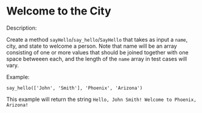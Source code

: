# Welcome to the City
Description:

Create a method ```sayHello```/```say_hello```/```SayHello``` that takes as input a ```name```, city, and state to welcome a person. Note that name will be an array consisting of one or more values that should be joined together with one space betweeen each, and the length of the ```name``` array in test cases will vary.

Example:

```say_hello(['John', 'Smith'], 'Phoenix', 'Arizona')```

This example will return the string ```Hello, John Smith! Welcome to Phoenix, Arizona!```
